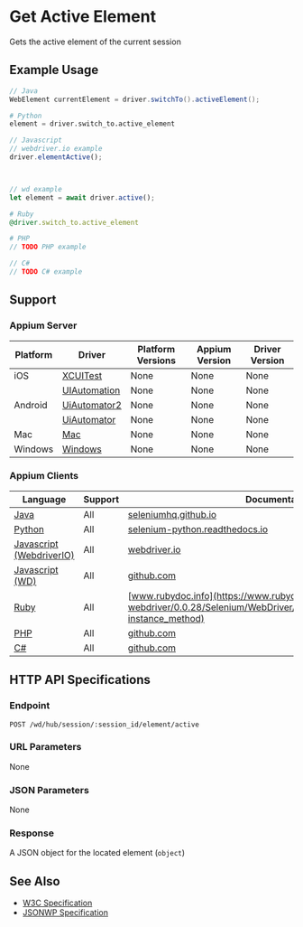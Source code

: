 # Get Active Element

Gets the active element of the current session
## Example Usage

```java
// Java
WebElement currentElement = driver.switchTo().activeElement();

```

```python
# Python
element = driver.switch_to.active_element

```

```javascript
// Javascript
// webdriver.io example
driver.elementActive();



// wd example
let element = await driver.active();

```

```ruby
# Ruby
@driver.switch_to.active_element

```

```php
# PHP
// TODO PHP example

```

```csharp
// C#
// TODO C# example

```



## Support

### Appium Server

|Platform|Driver|Platform Versions|Appium Version|Driver Version|
|--------|----------------|------|--------------|--------------|
| iOS | [XCUITest](/docs/en/drivers/ios-xcuitest.md) | None | None | None |
|  | [UIAutomation](/docs/en/drivers/ios-uiautomation.md) | None | None | None |
| Android | [UiAutomator2](/docs/en/drivers/android-uiautomator2.md) | None | None | None |
|  | [UiAutomator](/docs/en/drivers/android-uiautomator.md) | None | None | None |
| Mac | [Mac](/docs/en/drivers/mac.md) | None | None | None |
| Windows | [Windows](/docs/en/drivers/windows.md) | None | None | None |

### Appium Clients

|Language|Support|Documentation|
|--------|-------|-------------|
|[Java](https://github.com/appium/java-client/releases/latest)| All |  [seleniumhq.github.io](https://seleniumhq.github.io/selenium/docs/api/java/org/openqa/selenium/WebDriver.TargetLocator.html#activeElement--)  |
|[Python](https://github.com/appium/python-client/releases/latest)| All |  [selenium-python.readthedocs.io](http://selenium-python.readthedocs.io/api.html?highlight=active_element#selenium.webdriver.remote.webdriver.WebDriver.switch_to_active_element)  |
|[Javascript (WebdriverIO)](http://webdriver.io/index.html)| All |  [webdriver.io](http://webdriver.io/api/protocol/elementActive.html)  |
|[Javascript (WD)](https://github.com/admc/wd/releases/latest)| All |  [github.com](https://github.com/admc/wd/blob/master/lib/commands.js#L1934)  |
|[Ruby](https://github.com/appium/ruby_lib/releases/latest)| All |  [www.rubydoc.info](https://www.rubydoc.info/gems/selenium-webdriver/0.0.28/Selenium/WebDriver/TargetLocator#active_element-instance_method)  |
|[PHP](https://github.com/appium/php-client/releases/latest)| All |  [github.com](https://github.com/appium/php-client/)  |
|[C#](https://github.com/appium/appium-dotnet-driver/releases/latest)| All |  [github.com](https://github.com/appium/appium-dotnet-driver/)  |

## HTTP API Specifications

### Endpoint

`POST /wd/hub/session/:session_id/element/active`

### URL Parameters

None

### JSON Parameters

None

### Response

A JSON object for the located element (`object`)

## See Also

* [W3C Specification](https://www.w3.org/TR/webdriver/#get-active-element)
* [JSONWP Specification](https://github.com/SeleniumHQ/selenium/wiki/JsonWireProtocol#sessionsessionidelementactive)
